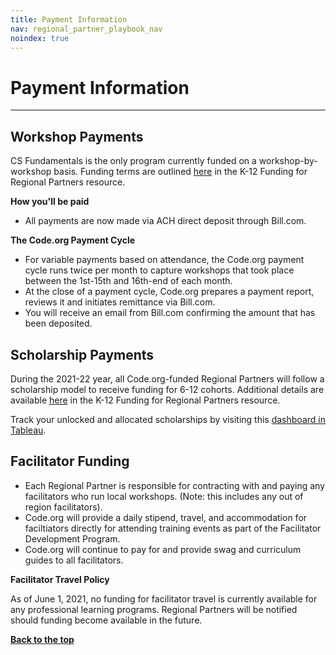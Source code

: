```yaml
---
title: Payment Information
nav: regional_partner_playbook_nav
noindex: true
---
```

<a id="top"></a>

# Payment Information
________________



<a id="workshops"></a>
## Workshop Payments

CS Fundamentals is the only program currently funded on a workshop-by-workshop basis. Funding terms are outlined [here](https://docs.google.com/document/d/1tLPIsFjQh5-kJGG-2OlsYKQcIAnm1tGIVv1p21meXng/edit?userstoinvite=jacqueline@mindspark.org&ts=6019674f&actionButton=1#heading=h.36qqur89i3df) in the K-12 Funding for Regional Partners resource.  

**How you'll be paid**

- All payments are now made via ACH direct deposit through Bill.com.

**The Code.org Payment Cycle**
  
- For variable payments based on attendance, the Code.org payment cycle runs twice per month to capture workshops that took place between the 1st-15th and 16th-end of each month.
- At the close of a payment cycle, Code.org prepares a payment report, reviews it and initiates remittance via Bill.com.
- You will receive an email from Bill.com confirming the amount that has been deposited.

## Scholarship Payments
During the 2021-22 year, all Code.org-funded Regional Partners will follow a scholarship model to receive funding for 6-12 cohorts. Additional details are available [here](https://docs.google.com/document/d/1tLPIsFjQh5-kJGG-2OlsYKQcIAnm1tGIVv1p21meXng/edit?userstoinvite=jacqueline@mindspark.org&ts=6019674f&actionButton=1#heading=h.rvt9zhffkj0c) in the K-12 Funding for Regional Partners resource.

Track your unlocked and allocated scholarships by visiting this [dashboard in Tableau](https://us-east-1.online.tableau.com/#/site/codeorg/views/2020-21CSPCSDScholarships/external2020-21CSPCSDScholarshipRecipients?:iid=2). 
<br/>

## Facilitator Funding

 - Each Regional Partner is responsible for contracting with and paying any facilitators who run local workshops. (Note: this includes any out of region facilitators).
- Code.org will provide a daily stipend, travel, and accommodation for faciltiators directly for attending training events as part of the Facilitator Development Program.
- Code.org will continue to pay for and provide swag and curriculum guides to all facilitators.



**Facilitator Travel Policy**

As of June 1, 2021, no funding for facilitator travel is currently available for any professional learning programs. Regional Partners will be notified should funding become available in the future. 


[**Back to the top**](#top)


